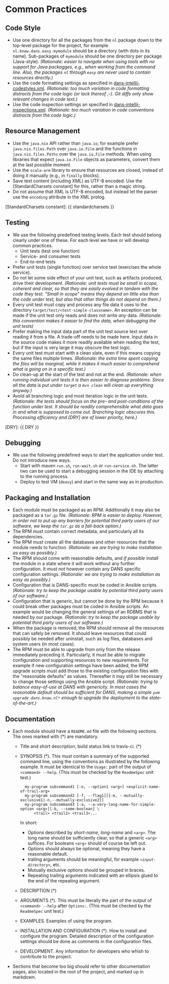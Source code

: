 Common Practices
================

Code Style
----------
* Use one directory for all the packages from the `nl` package down to the top-level package
  for the project, for example `nl.knaw.dans.easy.mymodule` should be a directory (with dots
  in its name). Sub-packages of `mymodule` should be one directory per package (Java-style).
  *(Rationale: easier to navigate when using tools with no support for Java packagges, e.g.,
   when working from the command line. Also, the packages `nl` through `easy` are never used
   to contain resources directly.)*
* Use the code formatting settings as specified in [dans-intellij-codestyles.xml]({{dans_intellij_codestyles}}).
  *(Rationale: too much variation in code formatting distracts from the code logic
   (or lack thereof ;-). Git diffs only show relevant changes in code text.)*
* Use the code inspection settings an specified in [dans-intellij-inspections.xml]({{dans_intellij_inspections}}).
  *(Rationale: too much variation in code conventions distracts from the code logic.)*

Resource Management
-------------------
* Use the `java.nio` API rather than `java.io`, for example prefer `java.nio.files.Path`
  over `java.io.File` and the functions in  `java.nio.files.Paths` over the `java.io.File`
  methods. When using libraries that expect `java.io.File` objects as parameters, convert
  them at the last possible moment.
* Use the `scala-arm` library to ensure that resources are closed, instead of doing it
  manually (e.g., in `finally` blocks).
* Save text content (including XML) as UTF-8 encoded. Use the [StandardCharsets constant] for this, rather than
  a magic string.
* Do not assume that XML is UTF-8 encoded, but instead let the parser use the `encoding` attribute
  in the XML prolog.

[StandardCharsets constant]: {{ standardcharsets }}
  
Testing
-------
* We use the following predefined testing levels. Each test should belong clearly
  under one of these. For each level we have or will develop common practices.
    - Unit tests (test one function)
    - Service- and consumer tests
    - End-to-end tests
* Prefer unit tests (single function) over service test (exercises the whole service).
* Do not let some side effect of your unit test, such as artifacts produced, drive their
  development. *(Rationale: unit tests must be small in scope, coherent and clear, so that
  they are easily evolved in tandem with the code they test. "Small in scope" means they
  depend on little else than the code under test, but also that other things do not
  depend on them.)*
* Every unit test must copy and process any file data it uses to the directory `target/test/<test-simple-classname>`.
  An exception can be made if the unit test only reads and does not write *any* data.
  *(Rationale: this convention makes it easier to find the data, when debugging the unit tests)*
* Prefer making the input data part of the unit test source text over reading it from a file. A
  trade-off needs to be made here. Input data in the source code makes it more readily available when
  reading the test, but if the input is very large it may obscure the test logic.
* Every unit test must start with a clean slate, even if this means copying the same files multiple times.
  *(Rationale: the extra time spent copying the files will be marginal, while it makes it much easier to
  comprehend what is going on in a specific test.)*
* Do clean-up at the start of the test and not at the end. *(Rationale: when running individual
  unit tests it is then easier to diagnose problems. Since all the data is put under `target` a
  `mvn clean` will clean up everything anyway.)*  
* Avoid all branching logic and most iteration logic in the unit tests. *(Rationale: the tests should
  focus on the pre- and post-conditions of the function under test. It should be readily comprehensible
  what data goes in and what is supposed to come out. Branching logic obscures this. Processing
  efficiency and [DRY] are of lower priority, here.)*
  
  
[DRY]:   {{ DRY }}
  
Debugging
---------
* We use the following predefined ways to start the application under test. Do not introduce new ways.
    - Start with maven `run.sh`, `run-wait.sh` or `run-service.sh`. The latter two can be used to 
      start a debugging session in the IDE by attaching to the running process.
    - Deploy to test VM (`deasy`) and start in the same way as in production.
  
  
Packaging and Installation
--------------------------
* Each module must be packaged as an RPM. Additionally it  may also be packaged as a `tar.gz` file.
  *(Rationale: RPM is easier to deploy. However, in order not to put up any barriers for potential
  third party users of our software, we keep the `tar.gz` as a fall-back option.)*
* The RPM must contain correct metadata, and particularly all its dependencies.
* The RPM must create all the databases and other resources that the module needs
  to function. *(Rationale: we are trying to make installation as easy as possibly.)*
* The RPM should come with reasonable defaults, and *if possible* install the module
  in a state where it will work without any further configuration. It *must not* however
  contain any DANS specific configuration settings. *(Rationale: we are trying to make installation as easy as possibly.)*
* Configuration that is DANS-specific must be coded in Ansible scripts. *(Rationale: try to keep the
  package usable by potential third party users of our software.)*
* Configuration that is generic, but cannot be done by the RPM because it could break other packages
  must be coded in Ansible scripts. An example would be changing the general settings of an RDBMS that
  is needed by our package. *(Rationale: try to keep the package usable by potential third party users of our software.)*
* When the package is removed, the RPM should remove all the resources that can safely
  be removed. It should leave resources that could possibly be needed after uninstall,
  such as log files, databases and system users (in most cases).
* The RPM must be able to upgrade from only from the release immediately preceding it. Particularly, it must be able 
  to migrate configuration and supporting resources to new requirements. For example if new configuration settings have 
  been added, the RPM upgrade scripts must add those to the existing configuration files with the "reasonable defaults" 
  as values. Thereafter it may still be necessary to change those settings using the Ansible script.
  *(Rationale: trying to balance easy-of-use at DANS with genericity. In most cases the reasonable default should be sufficient
  for DANS, making a simple `yum upgrade dans.knaw.nl*` enough to upgrade the deployment to the state-of-the-art.)*
  
Documentation
-------------
* Each module should have a `README.md` file with the following sections. The ones
  marked with (*) are mandatory.
    - Title and short description, build status link to travis-ci. (*)
    - SYNOPSIS (*). This must contain a summary of the supported command line, using the conventions as illustrated
      by the following example. It must be identical to the `Usage:` part of the output of `<command> --help`. (This must
      be checked by the `ReadmeSpec` unit test.)
      
      ```
        my-program subcommand1 [-o, --option1 <arg>] <explicit-name-of-trail-arg>
        my-program subcommand2 [-f, --flag1][{-m, --mutually-exclusive1|-n,--mutually-exclusive2}]
        my-program subcommand3 [-a, --a-very-long-name-for-simple-option <arg>][-b, --some-boolean] \
            <trail> <trail2> <trail3>...
      ```
      In short:
        - Options described by *short-name*, *long-name* and *`<arg>`*. The long name should be sufficiently clear, so that a
          generic `<arg>` suffices. For booleans `<arg>` should of course be left out.
        - Options should always be optional, meaning they have a reasonable default.
        - trailing arguments should be meaningful, for example *`<input-directory>`*, etc. 
        - Mutually exclusive options should be grouped in braces.
        - Repeating trailing arguments indicated with an ellipsis glued to the end of the repeating argument.
    - DESCRIPTION (*)
    - ARGUMENTS (*). This must be literally the part of the output of `<command> --help` after `Options:`. (This must
      be checked by the `ReadmeSpec` unit test.) 
    - EXAMPLES. Examples of using the program.
    - INSTALLATION AND CONFIGURATION (*). How to install and configure the program. Detailed description of the configuration
      settings should be done as comments in the configuration files.
    - DEVELOPMENT. Any information for developers who whish to contribute to the project.
* Sections that become too big should refer to other documentation pages, also located
  in the root of the project, and marked up in markdown.
